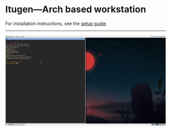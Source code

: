 # Itugen—Arch based workstation

For installation instructions, see the [setup guide](Setup.markdown).

---

![](/candy/scr-itugen.png)
